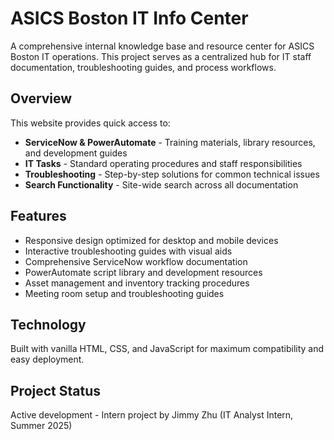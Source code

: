 # ASICS Boston IT Info Center

A comprehensive internal knowledge base and resource center for ASICS Boston IT operations. This project serves as a centralized hub for IT staff documentation, troubleshooting guides, and process workflows.

## Overview

This website provides quick access to:
- **ServiceNow & PowerAutomate** - Training materials, library resources, and development guides
- **IT Tasks** - Standard operating procedures and staff responsibilities 
- **Troubleshooting** - Step-by-step solutions for common technical issues
- **Search Functionality** - Site-wide search across all documentation

## Features

- Responsive design optimized for desktop and mobile devices
- Interactive troubleshooting guides with visual aids
- Comprehensive ServiceNow workflow documentation
- PowerAutomate script library and development resources
- Asset management and inventory tracking procedures
- Meeting room setup and troubleshooting guides

## Technology

Built with vanilla HTML, CSS, and JavaScript for maximum compatibility and easy deployment.

## Project Status

Active development - Intern project by Jimmy Zhu (IT Analyst Intern, Summer 2025)
